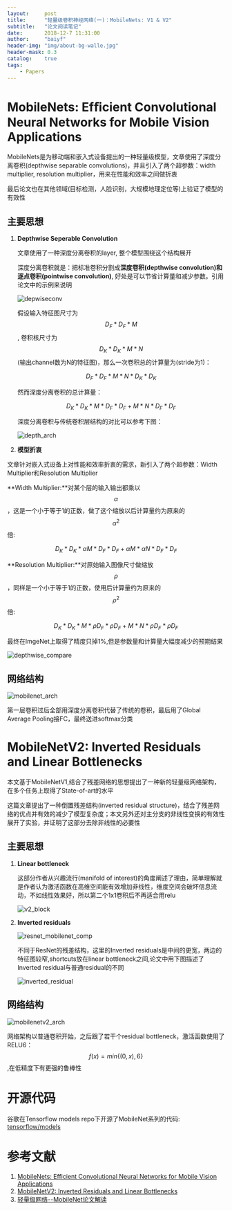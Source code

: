 ```yaml
---
layout:     post
title:      "轻量级卷积神经网络(一)：MobileNets: V1 & V2"
subtitle:   "论文阅读笔记"
date:       2018-12-7 11:31:00
author:     "baiyf"
header-img: "img/about-bg-walle.jpg"
header-mask: 0.3
catalog:    true
tags:
    - Papers
---
```


# MobileNets: Efﬁcient Convolutional Neural Networks for Mobile Vision Applications

MobileNets是为移动端和嵌入式设备提出的一种轻量级模型，文章使用了深度分离卷积(depthwise separable convolutions)，并且引入了两个超参数：width multiplier, resolution multiplier，用来在性能和效率之间做折衷

最后论文也在其他领域(目标检测，人脸识别，大规模地理定位等)上验证了模型的有效性

## 主要思想

1. **Depthwise Seperable Convolution**

   文章使用了一种深度分离卷积的layer, 整个模型围绕这个结构展开

   深度分离卷积就是：把标准卷积分割成**深度卷积(depthwise convolution)**和**逐点卷积(pointwise convolution)**, 好处是可以节省计算量和减少参数。引用论文中的示例来说明

   ![depwiseconv](/img/post/depwiseconv.png)

   假设输入特征图尺寸为$$D_F*D_F*M$$, 卷积核尺寸为$$D_K*D_K*M*N$$(输出channel数为N的特征图)，那么一次卷积总的计算量为(stride为1)：

   $$D_F*D_F*M*N*D_K*D_K$$

   然而深度分离卷积的总计算量：

   $$D_K*D_K*M*D_F*D_F+M*N*D_F*D_F$$

   深度分离卷积与传统卷积层结构的对比可以参考下图：

   ![depth_arch](/img/post/depth_arch.png)

2. **模型折衷**

文章针对嵌入式设备上对性能和效率折衷的需求，新引入了两个超参数：Width Multiplier和Resolution Multiplier

**Width Multiplier:**对某个层的输入输出都乘以$$\alpha$$，这是一个小于等于1的正数，做了这个缩放以后计算量约为原来的$$\alpha^2$$倍:

$$D_K*D_K*\alpha M*D_F*D_F+\alpha M*\alpha N*D_F*D_F$$

**Resolution Multiplier:**对原始输入图像尺寸做缩放$$\rho$$，同样是一个小于等于1的正数，使用后计算量约为原来的$$\rho^2$$倍:

$$D_K*D_K*M*\rho D_F*\rho D_F+M*N*\rho D_F*\rho D_F$$

最终在ImgeNet上取得了精度只掉1%,但是参数量和计算量大幅度减少的预期结果

![depthwise_compare](/img/post/depthwise_compare.png)

## 网络结构

![mobilenet_arch](/img/post/mobilenet_arch.png)

第一层卷积过后全部用深度分离卷积代替了传统的卷积，最后用了Global Average Pooling接FC，最终送进softmax分类

# MobileNetV2: Inverted Residuals and Linear Bottlenecks 

本文基于MobileNetV1,结合了残差网络的思想提出了一种新的轻量级网络架构，在多个任务上取得了State-of-art的水平

这篇文章提出了一种倒置残差结构(inverted residual structure)，结合了残差网络的优点并有效的减少了模型复杂度；本文另外还对主分支的非线性变换的有效性展开了实验，并证明了这部分去除非线性的必要性

## 主要思想

1. **Linear bottleneck**

   这部分作者从兴趣流行(manifold of interest)的角度阐述了理由，简单理解就是作者认为激活函数在高维空间能有效增加非线性，维度空间会破坏信息流动，不如线性效果好，所以第二个1x1卷积后不再适合用relu

   ![v2_block](/img/post/v2_block.png)

2. **Inverted residuals**

   ![resnet_mobilenet_comp](/img/post/resnet_mobilenet_comp.png)

   不同于ResNet的残差结构，这里的Inverted residuals是中间的更宽，两边的特征图较窄,shortcuts放在linear bottleneck之间,论文中用下图描述了Inverted residual与普通residual的不同

   ![inverted_residual](/img/post/inverted_residual.png)

## 网络结构

![mobilenetv2_arch](/img/post/mobilenetv2_arch.png)

网络架构以普通卷积开始，之后跟了若干个residual bottleneck，激活函数使用了RELU6：$$f(x)=min\{(0,x),6\}$$,在低精度下有更强的鲁棒性

# 开源代码

谷歌在Tensorflow models repo下开源了MobileNet系列的代码: [tensorflow/models](https://github.com/tensorflow/models/tree/master/research/slim/nets/mobilenet)

# 参考文献

1. [MobileNets: Efficient Convolutional Neural Networks for Mobile Vision Applications](https://arxiv.org/pdf/1704.04861.pdf)
2. [MobileNetV2: Inverted Residuals and Linear Bottlenecks](https://arxiv.org/pdf/1801.04381.pdf)
3. [轻量级网络--MobileNet论文解读](https://blog.csdn.net/yifen4234/article/details/80163319)
